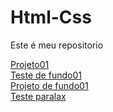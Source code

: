 # Html-Css
 Este é meu repositorio

<a href="https://herichguedes.github.io/Html-Css/Projetos%20html%20e%20css%20modulo2/d10corrigido/index.html"> Projeto01 </a>
<br>
<a href="https://herichguedes.github.io/Html-Css/Projetos html e css modulo 3/exercicio022/fundo007.html"> Teste de fundo01</a>
<br>
<a href="https://herichguedes.github.io/Html-Css/Projetos%20html%20e%20css%20modulo%203/d011/index.html"> Projeto de fundo01</a>
<br>
<a href="https://herichguedes.github.io/Html-Css/Projetos%20html%20e%20css%20modulo%203/teste-paralax/index.html"> Teste paralax</a>